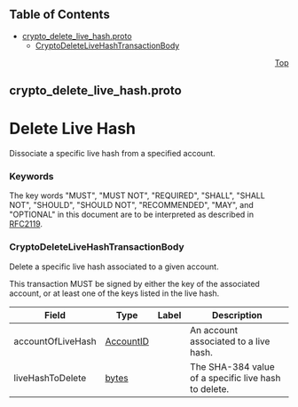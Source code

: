 ## Table of Contents

- [crypto_delete_live_hash.proto](#crypto_delete_live_hash-proto)
    - [CryptoDeleteLiveHashTransactionBody](#proto-CryptoDeleteLiveHashTransactionBody)
  



<a name="crypto_delete_live_hash-proto"></a>
<p align="right"><a href="#top">Top</a></p>

## crypto_delete_live_hash.proto
# Delete Live Hash
Dissociate a specific live hash from a specified account.

### Keywords
The key words "MUST", "MUST NOT", "REQUIRED", "SHALL", "SHALL NOT",
"SHOULD", "SHOULD NOT", "RECOMMENDED", "MAY", and "OPTIONAL" in this
document are to be interpreted as described in [RFC2119](https://www.ietf.org/rfc/rfc2119).


<a name="proto-CryptoDeleteLiveHashTransactionBody"></a>

### CryptoDeleteLiveHashTransactionBody
Delete a specific live hash associated to a given account.

This transaction MUST be signed by either the key of the associated account, or at least one
of the keys listed in the live hash.


| Field | Type | Label | Description |
| ----- | ---- | ----- | ----------- |
| accountOfLiveHash | [AccountID](#proto-AccountID) |  | An account associated to a live hash. |
| liveHashToDelete | [bytes](#bytes) |  | The SHA-384 value of a specific live hash to delete. |





 <!-- end messages -->

 <!-- end enums -->

 <!-- end HasExtensions -->

 <!-- end services -->


